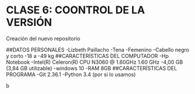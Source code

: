 # CLASE 6: COONTROL DE LA VERSIÓN
Creación del nuevo repositorio

##DATOS PERSONALES
-Lizbeth Paillacho
-Tena
-Femenino
-Cabello negro y corto
-18 a
-49 kg
##CARACTERÍSTICAS DEL COMPUTADOR
-Hp Notebook
-Intel(R) Celeron(R) CPU  N3060  @ 1.60GHz   1.60 GHz
-4,00 GB (3,84 GB utilizable)
-windows 10
-RAM 8GB
##CARACTERÍSTICAS DEL PROGRAMA
-Git 2.36.1
-Python 3.4 (por si lo usamos)

b
